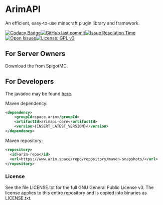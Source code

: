 # ArimAPI
An efficient, easy-to-use minecraft plugin library and framework.

[![Codacy Badge](https://api.codacy.com/project/badge/Grade/e29c5525d7244ad286ee3354ba20db83)](https://www.codacy.com/manual/A248/ArimAPI?utm_source=github.com&amp;utm_medium=referral&amp;utm_content=A248/ArimAPI&amp;utm_campaign=Badge_Grade)[![GitHub last commit](https://img.shields.io/github/last-commit/A248/ArimAPI.svg)](https://github.com/A248/ArimAPI/commits/master)[![Issue Resolution Time](http://isitmaintained.com/badge/resolution/A248/ArimAPI.svg)](http://isitmaintained.com/project/A248/ArimAPI "Average time to resolve an issue")[![Open Issues](http://isitmaintained.com/badge/open/A248/ArimAPI.svg)](http://isitmaintained.com/project/A248/ArimBans)[![License: GPL v3](https://img.shields.io/badge/License-GPLv3-blue.svg)](https://www.gnu.org/licenses/gpl-3.0)

## For Server Owners ##

Download the from SpigotMC.

## For Developers ##

The javadoc may be found [here](https://git.arim.space/javadoc/ArimAPI).

Maven dependency:

```xml
<dependency>
	<groupId>space.arim</groupId>
	<artifactId>arimapi-core</artifactId>
	<version>{INSERT_LATEST_VERSION}</version>
</dependency>
```

Maven repository:

``` xml
<repository>
  <id>arim-repo</id>
  <url>https://www.arim.space/repo/repository/maven-snapshots/</url>
</repository>
```

### License ###

See the file LICENSE.txt for the full GNU General Public License v3. The license applies to this entire repository and is copied into binaries as LICENSE.txt.
